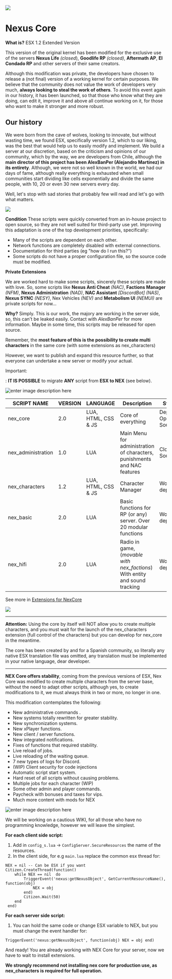 ![](https://i.imgur.com/eVlpIQq.png)

# Nexus Core

**What is?**
ESX 1.2 Extended Version 

This version of the original kernel has been modified for the exclusive use of the servers **Nexus Life** *(closed*), **Goodlife RP** *(closed)*, **Aftermath AP**, **El Condado RP** and other servers of their same creators. 

Although this modification was private, the developers have chosen to release a (not final) version of a working kernel for certain purposes. We believe that the community does not value the work of developers very much, 
**always looking to steal the work of others**. To avoid this event again in our history, it has been launched, so that those who know what they are doing, can edit it, improve it and above all continue working on it, for those who want to make it stronger and more robust.


## Our history
We were born from the cave of wolves, looking to innovate, but without wasting time, we found ESX, specifically version 1.2, which to our liking, was the best that would help us to easily modify and implement. We build a server at our discretion, based on the criticism and opinions of our community, which by the way, we are developers from Chile, although the **main director of this project has been AlexBanPer (Alejandro Martínez) in its entirety**. Although, we were not so well known in the world, we had our days of fame, although really everything is exhausted when small communities start dividing like cells exponentially and divide the same people, with 10, 20 or even 30 new servers every day.

Well, let's stop with sad stories that probably few will read and let's go with what matters.

![](https://i.imgur.com/kKxbuBi.png)

**Condition**
These scripts were quickly converted from an in-house project to open source, so they are not well suited for third-party use yet. Improving this adaptation is one of the top development priorities, specifically:

 - Many of the scripts are dependent on each other.
 - Network functions are completely disabled with external connections.
 - Documentation for third parties (eg "how do I run this?")
 - Some scripts do not have a proper configuration file, so the source code must be modified.
 
**Private Extensions**

We are worked hard to make some scripts, sincerely these scripts are made with love. So, some scripts like **Nexus Anti Cheat** *(NAC)*, **Factions Manager** *(NFM)*, **Nexus Administration** *(NAD)*, **NAC Assistant** *[DiscordBot] (NAS)*, **Nexus SYNC** *(NESY)*, Nex Vehicles *(NEV)* and **Metabolism UI** *(NEMUI)* are private scripts for now...

 **Why?** Simply. This is our work, the majory are working in the server side, so, this can't be leaked easily.  Contact with *AlexBanPer* for more information.
 Maybe in some time, this scripts may be released  for open source.

Remember, the **most feature of this is the possibility to create multi characters** in the same core (with some extensions as nex_characters) 

However, we want to publish and expand this resource further, so that everyone can undertake a new server or modify your actual. 
 

Important:

: **IT IS POSSIBLE** to migrate **ANY** script from **ESX to NEX** (see below).

![enter image description here](https://i.imgur.com/U0sACR9.png)

|  SCRIPT NAME | VERSION | LANGUAGE | Description | Status 
|--|--|--| -- | -- |
| nex_core | 2.0 | LUA, HTML, CSS & JS | Core of everything | Deployed Open Source
| nex_administration | 1.0 | LUA | Main Menu for administration of characters, punishments and NAC features | Closed Source
| nex_characters | 1.2 | LUA, HTML, CSS & JS | Character Manager | Work for deploy
| nex_basic | 2.0 | LUA | Basic functions for RP (or any) server. Over 20 modular functions | Work for deploy
| nex_hifi | 2.0 | LUA | Radio in game, (*movable with nex_factions*) With entity and sound tracking | Work for deploy

See more in [Extensions for NexCore](https://github.com/NexCorp/Core/wiki/Extensions)

![](https://i.imgur.com/QwDvwLq.png)

----
**Attention:** Using the core by itself will NOT allow you to create multiple characters, and you must wait for the launch of the nex_characters extension (full control of the characters) but you can develop for nex_core in the meantime.

The core has been created by and for a Spanish community, so literally any native ESX translation file was omitted, any translation must be implemented in your native language, dear developer.

----

**NEX Core offers stability**, coming from the previous versions of ESX, Nex Core was modified to create multiple characters from the server base, without the need to adapt other scripts, although yes, to create modifications to it, we must always think in two or more, no longer in one.

This modification contemplates the following: 
 - New administrative commands .
 - New systems totally rewritten for greater stability.
 - New synchronization systems.
 - New xPlayer functions.
 - New client / server functions.
 - New integrated notifications.
 - Fixes of functions that required stability.
 - Live reload of jobs.
 - Live reloading of the waiting queue.
 - 7 new types of logs for Discord.
 - (WIP) Client security for code injections
 - Automatic script start system.
 - Hard reset of all scripts without causing problems.
 - Multiple jobs for each character (WIP)
 - Some other admin and player commands.
 - Paycheck with bonuses and taxes for vips.
 - Much more content with mods for NEX

![enter image description here](https://i.imgur.com/6hAu8Rk.png)

We will be working on a cautious WIKI, for all those who have no programming knowledge, however we will leave the simplest.

**For each client side script:**

 1. Add in `config_s.lua` -> `ConfigServer.SecureResources` the name of the resources.
 2. In the client side, for e.g `main.lua` replace the common esx thread for:

```
NEX = nil -- Can be ESX if you want
Citizen.CreateThread(function()
	while NEX == nil  do
		TriggerEvent('nexus:getNexusObject', GetCurrentResourceName(), function(obj)
	 		NEX = obj
		end)
		Citizen.Wait(50)
    end
 end)
```

**For each server side script:**

 1. You can hold the same code or change ESX variable to NEX, but you must change the event handler for:
```
TriggerEvent('nexus:getNexusObject', function(obj) NEX = obj end)
```
And ready! You are already working with NEX Core for your server, now we have to wait to install extensions.  

**We strongly recommend not installing nex core for production use, as nex_characters is required for full operation.**

